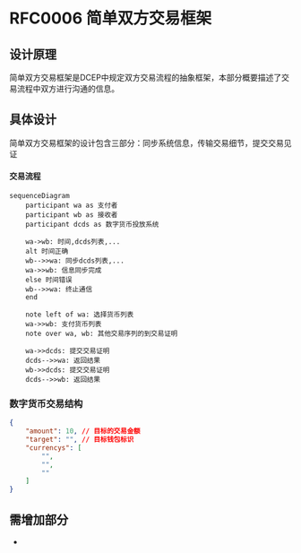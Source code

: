 # RFC0006 简单双方交易框架

## 设计原理

简单双方交易框架是DCEP中规定双方交易流程的抽象框架，本部分概要描述了交易流程中双方进行沟通的信息。

## 具体设计

简单双方交易框架的设计包含三部分：同步系统信息，传输交易细节，提交交易见证

#### 交易流程

```mermaid
sequenceDiagram
    participant wa as 支付者
    participant wb as 接收者
    participant dcds as 数字货币投放系统

    wa->wb: 时间,dcds列表,...
    alt 时间正确
    wb-->>wa: 同步dcds列表,...
    wa->>wb: 信息同步完成
    else 时间错误
    wb-->>wa: 终止通信
    end

    note left of wa: 选择货币列表
    wa->>wb: 支付货币列表
    note over wa, wb: 其他交易序列的到交易证明

    wa->>dcds: 提交交易证明
    dcds-->>wa: 返回结果
    wb->>dcds: 提交交易证明
    dcds-->>wb: 返回结果
```

### 数字货币交易结构

```json
{
    "amount": 10, // 目标的交易金额
    "target": "", // 目标钱包标识
    "currencys": [
        "",
        "",
        ""
    ] 
}
```

## 需增加部分

- 